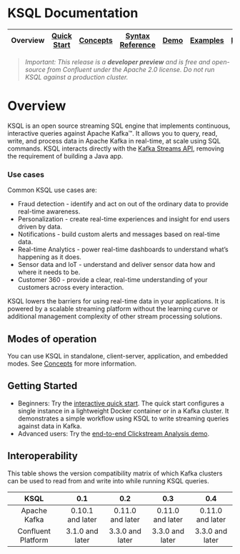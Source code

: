 # KSQL Documentation

| Overview |[Quick Start](/docs/quickstart#quick-start) | [Concepts](/docs/concepts.md#concepts) | [Syntax Reference](/docs/syntax-reference.md#syntax-reference) |[Demo](/ksql-clickstream-demo#clickstream-analysis) | [Examples](/docs/examples.md#examples) | [FAQ](/docs/faq.md#frequently-asked-questions) |
|---|----|-----|----|----|----|----|

> *Important: This release is a **developer preview** and is free and open-source from Confluent under the Apache 2.0 license. Do not run KSQL against a production cluster.*

# Overview
KSQL is an open source streaming SQL engine that implements continuous, interactive queries against Apache Kafka™. It allows you to query, read, write, and process data in Apache Kafka in real-time, at scale using SQL commands. KSQL interacts directly with the [Kafka Streams API](https://kafka.apache.org/documentation/streams/), removing the requirement of building a Java app.

### Use cases
Common KSQL use cases are:

- Fraud detection - identify and act on out of the ordinary data to provide real-time awareness.
- Personalization - create real-time experiences and insight for end users driven by data.
- Notifications - build custom alerts and messages based on real-time data.
- Real-time Analytics - power real-time dashboards to understand what’s happening as it does.
- Sensor data and IoT - understand and deliver sensor data how and where it needs to be.
- Customer 360 - provide a clear, real-time understanding of your customers across every interaction.

KSQL lowers the barriers for using real-time data in your applications. It is powered by a scalable streaming platform without the learning curve or additional management complexity of other stream processing solutions.

## Modes of operation

You can use KSQL in standalone, client-server, application, and embedded modes. See [Concepts](/docs/concepts.md#concepts) for more information.

## Getting Started

* Beginners: Try the [interactive quick start](/docs/quickstart#quick-start). The quick start configures a single instance in a lightweight Docker container or in a Kafka cluster. It demonstrates a simple workflow using KSQL to write streaming queries against data in Kafka.
* Advanced users: Try the [end-to-end Clickstream Analysis demo](/ksql-clickstream-demo#clickstream-analysis).

## Interoperability

This table shows the version compatibility matrix of which Kafka clusters can be used to read from and write into while running KSQL queries.

|        KSQL        |        0.1       |        0.2       |        0.3       |        0.4       |
|:------------------:|:----------------:|:----------------:|:----------------:|:----------------:|
|    Apache Kafka    | 0.10.1 and later | 0.11.0 and later | 0.11.0 and later | 0.11.0 and later |
| Confluent Platform | 3.1.0 and later  | 3.3.0 and later  | 3.3.0 and later  | 3.3.0 and later  | 

